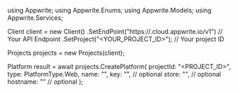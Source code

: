using Appwrite;
using Appwrite.Enums;
using Appwrite.Models;
using Appwrite.Services;

Client client = new Client()
    .SetEndPoint("https://<REGION>.cloud.appwrite.io/v1") // Your API Endpoint
    .SetProject("<YOUR_PROJECT_ID>"); // Your project ID

Projects projects = new Projects(client);

Platform result = await projects.CreatePlatform(
    projectId: "<PROJECT_ID>",
    type: PlatformType.Web,
    name: "<NAME>",
    key: "<KEY>", // optional
    store: "<STORE>", // optional
    hostname: "" // optional
);